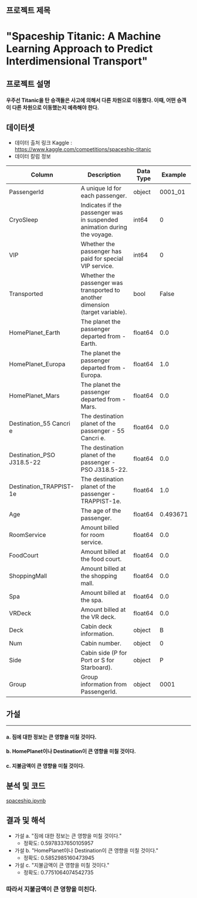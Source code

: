 ## 프로젝트 제목 
# "Spaceship Titanic: A Machine Learning Approach to Predict Interdimensional Transport"

## 프로젝트 설명
#### 우주선 Titanic을 탄 승객들은 사고에 의해서 다른 차원으로 이동했다. 이때, 어떤 승객이 다른 차원으로 이동했는지 예측해야 한다.

## 데이터셋
- 데이터 출처 링크 Kaggle : https://www.kaggle.com/competitions/spaceship-titanic
- 데이터 칼럼 정보

| Column | Description | Data Type | Example |
| ------ | ----------- | --------- | ------- |
| PassengerId | A unique Id for each passenger. | object | 0001_01 |
| CryoSleep | Indicates if the passenger was in suspended animation during the voyage. | int64 | 0 |
| VIP | Whether the passenger has paid for special VIP service. | int64 | 0 |
| Transported | Whether the passenger was transported to another dimension (target variable). | bool | False |
| HomePlanet_Earth | The planet the passenger departed from - Earth. | float64 | 0.0 |
| HomePlanet_Europa | The planet the passenger departed from - Europa. | float64 | 1.0 |
| HomePlanet_Mars | The planet the passenger departed from - Mars. | float64 | 0.0 |
| Destination_55 Cancri e | The destination planet of the passenger - 55 Cancri e. | float64 | 0.0 |
| Destination_PSO J318.5-22 | The destination planet of the passenger - PSO J318.5-22. | float64 | 0.0 |
| Destination_TRAPPIST-1e | The destination planet of the passenger - TRAPPIST-1e. | float64 | 1.0 |
| Age | The age of the passenger. | float64 | 0.493671 |
| RoomService | Amount billed for room service. | float64 | 0.0 |
| FoodCourt | Amount billed at the food court. | float64 | 0.0 |
| ShoppingMall | Amount billed at the shopping mall. | float64 | 0.0 |
| Spa | Amount billed at the spa. | float64 | 0.0 |
| VRDeck | Amount billed at the VR deck. | float64 | 0.0 |
| Deck | Cabin deck information. | object | B |
| Num | Cabin number. | object | 0 |
| Side | Cabin side (P for Port or S for Starboard). | object | P |
| Group | Group information from PassengerId. | object | 0001 |

## 가설
***
#### a. 짐에 대한 정보는 큰 영향을 미칠 것이다.
#### b. HomePlanet이나 Destination이 큰 영향을 미칠 것이다.
#### c. 지불금액이 큰 영향을 미칠 것이다.

## 분석 및 코드
[spaceship.ipynb](./spaceship.ipynb)

## 결과 및 해석
- 가설 a. "짐에 대한 정보는 큰 영향을 미칠 것이다."
    * 정확도: 0.5978337650105957
- 가설 b. "HomePlanet이나 Destination이 큰 영향을 미칠 것이다."
    * 정확도: 0.5852985160473945
- 가설 c. "지불금액이 큰 영향을 미칠 것이다."
    * 정확도: 0.7751064074542735

### 따라서 지불금액이 큰 영향을 미친다.